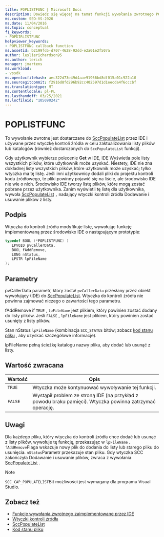 ```yaml
---
title: POPLISTFUNC | Microsoft Docs
description: Dowiedz się więcej na temat funkcji wywołania zwrotnego POPLISTFUNC, która jest używana przez wtyczkę kontroli źródła w celu zaktualizowania listy plików lub katalogów.
ms.custom: SEO-VS-2020
ms.date: 11/04/2016
ms.topic: conceptual
f1_keywords:
- POPDIRLISTFUNC
helpviewer_keywords:
- POPLISTFUNC callback function
ms.assetid: b2199fd5-d707-4628-92dd-e2a01e2f507a
author: leslierichardson95
ms.author: lerich
manager: jmartens
ms.workload:
- vssdk
ms.openlocfilehash: aec322d73e49d4aae91956bd8df015a01c922a10
ms.sourcegitcommit: f2916d8fd296b92cc402597d1d1eecda4f6cccbf
ms.translationtype: MT
ms.contentlocale: pl-PL
ms.lasthandoff: 03/25/2021
ms.locfileid: "105090242"
---
```

# <a name="poplistfunc"></a>POPLISTFUNC
To wywołanie zwrotne jest dostarczane do [SccPopulateList](../extensibility/sccpopulatelist-function.md) przez IDE i używane przez wtyczkę kontroli źródła w celu zaktualizowania listy plików lub katalogów (również dostarczonych do `SccPopulateList` funkcji).

 Gdy użytkownik wybierze polecenie **Get** w IDE, IDE Wyświetla pole listy wszystkich plików, które użytkownik może uzyskać. Niestety, IDE nie zna dokładnej listy wszystkich plików, które użytkownik może uzyskać; tylko wtyczka ma tę listę. Jeśli inni użytkownicy dodali pliki do projektu kontroli kodu źródłowego, te pliki powinny pojawić się na liście, ale środowisko IDE nie wie o nich. Środowisko IDE tworzy listę plików, które mogą zostać pobrane przez użytkownika. Zanim wyświetli tę listę dla użytkownika, wywoła [SccPopulateList](../extensibility/sccpopulatelist-function.md) `,` nadający wtyczki kontroli źródła Dodawanie i usuwanie plików z listy.

## <a name="signature"></a>Podpis
 Wtyczka do kontroli źródła modyfikuje listę, wywołując funkcję implementowaną przez środowisko IDE o następującym prototypie:

```cpp
typedef BOOL (*POPLISTFUNC) (
   LPVOID pvCallerData,
   BOOL fAddRemove,
   LONG nStatus,
   LPSTR lpFileName
);
```

## <a name="parameters"></a>Parametry
 pvCallerData parametr, który został `pvCallerData` przesłany przez obiekt wywołujący (IDE) do [SccPopulateList](../extensibility/sccpopulatelist-function.md). Wtyczka do kontroli źródła nie powinna zajmować niczego o zawartości tego parametru.

 fAddRemove if `TRUE` , `lpFileName` jest plikiem, który powinien zostać dodany do listy plików. Jeśli `FALSE` , `lpFileName` jest plikiem, który powinien zostać usunięty z listy plików.

 Stan nStatus `lpFileName` (kombinacja `SCC_STATUS` bitów; zobacz [kod stanu pliku](../extensibility/file-status-code-enumerator.md) , aby uzyskać szczegółowe informacje).

 lpFileName pełną ścieżkę katalogu nazwy pliku, aby dodać lub usunąć z listy.

## <a name="return-value"></a>Wartość zwracana

|Wartość|Opis|
|-----------|-----------------|
|`TRUE`|Wtyczka może kontynuować wywoływanie tej funkcji.|
|`FALSE`|Wystąpił problem ze stroną IDE (na przykład z powodu braku pamięci). Wtyczka powinna zatrzymać operację.|

## <a name="remarks"></a>Uwagi
 Dla każdego pliku, który wtyczka do kontroli źródła chce dodać lub usunąć z listy plików, wywołuje tę funkcję, przekazując w `lpFileName` . `fAddRemove`Flaga wskazuje nowy plik do dodania do listy lub starego pliku do usunięcia. `nStatus`Parametr przekazuje stan pliku. Gdy wtyczka SCC zakończyła Dodawanie i usuwanie plików, zwraca z wywołania [SccPopulateList](../extensibility/sccpopulatelist-function.md) .

> [!NOTE]
> `SCC_CAP_POPULATELIST`Bit możliwości jest wymagany dla programu Visual Studio.

## <a name="see-also"></a>Zobacz też
- [Funkcje wywołania zwrotnego zaimplementowane przez IDE](../extensibility/callback-functions-implemented-by-the-ide.md)
- [Wtyczki kontroli źródła](../extensibility/source-control-plug-ins.md)
- [SccPopulateList](../extensibility/sccpopulatelist-function.md)
- [Kod stanu pliku](../extensibility/file-status-code-enumerator.md)
